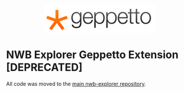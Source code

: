 <p align="center">
  <img src="https://github.com/tarelli/bucket/blob/master/geppetto%20logo.png?raw=true" alt="Geppetto logo"/>
</p>

# NWB Explorer Geppetto Extension [DEPRECATED]
All code was moved to the [main nwb-explorer repository](https://github.com/MetaCell/nwb-explorer).
